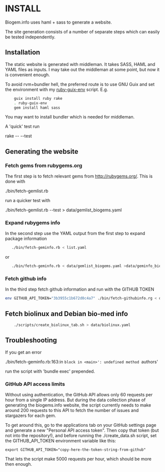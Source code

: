 # INSTALL

Biogem.info uses haml + sass to generate a website.

The site generation consists of a number of separate steps
which can easily be tested independently.

## Installation

The static website is generated with middleman. It takes SASS, HAML
and YAML files as inputs. I may take out the middleman at some point,
but now it is convenient enough.

To avoid rvm+bundler hell, the preferred route is to use GNU Guix and
set the environment with my
[ruby-guix-env](https://github.com/pjotrp/guix-notes/blob/master/scripts/ruby-guix-env)
script. E.g.

```sh
    guix install ruby rake
    . ruby-guix-env
    gem install haml sass
```

You may want to install bundler which is needed for middleman.

A 'quick' test run

  rake -- --test

## Generating the website

### Fetch gems from rubygems.org

The first step is to fetch relevant gems from http://rubygems.org/. This
is done with

  ./bin/fetch-gemlist.rb

run a quicker test with

  ./bin/fetch-gemlist.rb --test > data/gemlist_biogems.yaml

### Expand rubygems info

In the second step use the YAML output from the first step to expand package information

```sh
   ./bin/fetch-geminfo.rb < list.yaml
```
   
or

```sh
   ./bin/fetch-geminfo.rb < data/gemlist_biogems.yaml >data/geminfo_biogems.yaml
```

### Fetch github info

In the third step fetch github information and run with the GITHUB TOKEN

```sh
env GITHUB_API_TOKEN="3b3955c1b672d0c4a7" ./bin/fetch-githubinfo.rg < data/geminfo_biogems.yaml > data/biogems.yaml
```

## Fetch biolinux and Debian bio-med info

```sh
    ./scripts/create_biolinux_tab.sh > data/biolinux.yaml
```
    
## Troubleshooting

If you get an error

  ./bin/fetch-geminfo.rb:163:in `block in <main>': undefined method `authors'

run the script with 'bundle exec' prepended.

### GitHub API access limits

Without using authentication, the GitHub API allows only 60 requests
per hour from a single IP address. But during the data collection
phase of generating the biogems.info website, the script currently
needs to make around 200 requests to this API to fetch the number of
issues and stargazers for each gem.

To get around this, go to the applications tab on your GitHub
settings page and generate a new "Personal API access token". Then
copy that token (but not into the repository!), and before running the ./create_data.sh script,
set the GITHUB_API_TOKEN environment variable like this:

    export GITHUB_API_TOKEN="copy-here-the-token-string-from-github"

That lets the script make 5000 requests per hour, which should be
more then enough.
